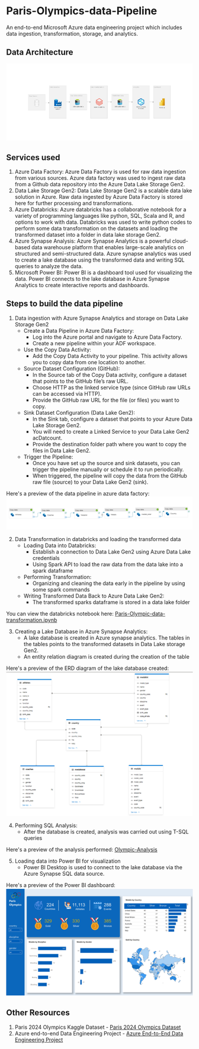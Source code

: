 # Paris-Olympics-data-Pipeline
An end-to-end Microsoft Azure data engineering project which includes data ingestion, transformation, storage, and analytics.

##  Data Architecture
![Data Architecture](https://github.com/KbossGuru/Paris-Olympics-data-Pipeline/blob/main/ParisOlympicsArchitecture.jpg)

## Services used
1. Azure Data Factory: Azure Data Factory is used for raw data ingestion from various sources. Azure data factory was used to ingest raw data from a Github data repository into the Azure Data Lake Storage Gen2.
2. Data Lake Storage Gen2: Data Lake Storage Gen2 is a scalable data lake solution in Azure. Raw data ingested by Azure Data Factory is stored here for further processing and transformations.
3. Azure Databricks: Azure databricks has a collaborative notebook for a variety of programming languages like python, SQL, Scala and R, and options to work with data. Databricks was used to write python codes to perform some data transformation on the datasets and loading the transformed dataset into a folder in data lake storage Gen2.
4. Azure Synapse Analysis: Azure Synapse Analytics is a powerful cloud-based data warehouse platform that enables large-scale analytics on structured and semi-structured data. Azure synapse analytics was used to create a lake database using the transformed data and writing SQL queries to analyze the data.
5. Microsoft Power BI: Power BI is a dashboard tool used for visualizing the data. Power BI connects to the lake database in Azure Synapse Analytics to create interactive reports and dashboards.

## Steps to build the data pipeline
1. Data ingestion with Azure Synapse Analytics and storage on Data Lake Storage Gen2
   -  Create a Data Pipeline in Azure Data Factory:
      - Log into the Azure portal and navigate to Azure Data Factory.
      - Create a new pipeline within your ADF workspace.
   - Use the Copy Data Activity:
      - Add the Copy Data Activity to your pipeline. This activity allows you to copy data from one location to another.
   - Source Dataset Configuration (GitHub):
      - In the Source tab of the Copy Data activity, configure a dataset that points to the GitHub file’s raw URL.
      - Choose HTTP as the linked service type (since GitHub raw URLs can be accessed via HTTP).
      - Provide the GitHub raw URL for the file (or files) you want to copy.
   - Sink Dataset Configuration (Data Lake Gen2):
      - In the Sink tab, configure a dataset that points to your Azure Data Lake Storage Gen2.
      - You will need to create a Linked Service to your Data Lake Gen2 acDatcount.
      - Provide the destination folder path where you want to copy the files in Data Lake Gen2.
   - Trigger the Pipeline:
      - Once you have set up the source and sink datasets, you can trigger the pipeline manually or schedule it to run periodically.
      - When triggered, the pipeline will copy the data from the GitHub raw file (source) to your Data Lake Gen2 (sink).

Here's a preview of the data pipeline in azure data factory:
![Data Pipeline](https://github.com/KbossGuru/Paris-Olympics-data-Pipeline/blob/main/Data%20Factory%20Pipeline.png)

2. Data Transformation in databricks and loading the transformed data
    - Loading Data into Databricks:
       - Establish a connection to Data Lake Gen2 using Azure Data Lake credentials
       - Using Spark API to load the raw data from the data lake into a spark dataframe
    - Performing Transformation:
       - Organizing and cleaning the data early in the pipeline by using some spark commands
    - Writing Transformed Data Back to Azure Data Lake Gen2:
       - The transformed sparks dataframe is stored in a data lake folder

You can view the databricks notebook here: [Paris-Olympic-data-transformation.ipynb](https://github.com/KbossGuru/Paris-Olympics-data-Pipeline/blob/main/Paris-Olympic-data-transformation.ipynb)

3. Creating a Lake Database in Azure Synapse Analytics:
    - A lake database is created in Azure synapse analytics. The tables in the tables points to the transformed datasets in Data Lake storage Gen2.
    - An entity relation diagram is created during the creation of the table
      
Here's a preview of the ERD diagram of the lake database created:
![ERD Diagram](https://github.com/KbossGuru/Paris-Olympics-data-Pipeline/blob/main/Data%20Model.png)

4. Performing SQL Analysis:
     - After the database is created, analysis was carried out using T-SQL queries

Here's a preview of the analysis performed: [Olympic-Analysis](https://github.com/KbossGuru/Paris-Olympics-data-Pipeline/blob/main/Olympic-Analysis.sql)

5. Loading data into Power BI for visualization
    - Power BI Desktop is used to connect to the lake database via the Azure Synapse SQL data source.
  
Here's a preview of the Power BI dashboard:
![ParisOlympics](https://github.com/KbossGuru/Paris-Olympics-data-Pipeline/blob/main/ParisOlympics.jpg)  

## Other Resources

1. Paris 2024 Olympics Kaggle Dataset - [Paris 2024 Olympics Dataset](https://www.kaggle.com/datasets/piterfm/paris-2024-olympic-summer-games?resource=download)
2. Azure end-to-end Data Engineering Project - [Azure End-to-End Data Engineering Project](https://www.youtube.com/watch?v=IaA9YNlg5hM&t=12s)
   

